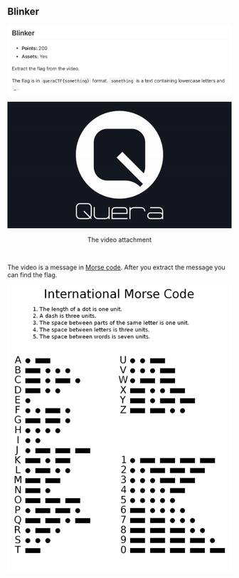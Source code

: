 ## Blinker

<p align="center">
<img src="chall.png"/>
</p>
<p align="center">
<img src="blinker.gif"/>
<p align="center">The video attachment</p>
</p>

<br/>

The video is a message in [Morse code](https://en.wikipedia.org/wiki/Morse_code). After you extract the message you can find the flag.

<p align="center">
<img src="Morse_Code.png" />
</p>

